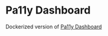 # Pa11y Dashboard
Dockerized version of [Pa11y Dashboard](https://github.com/pa11y/pa11y-dashboard)
